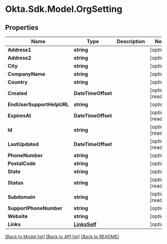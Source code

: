 # Okta.Sdk.Model.OrgSetting

## Properties

Name | Type | Description | Notes
------------ | ------------- | ------------- | -------------
**Address1** | **string** |  | [optional] 
**Address2** | **string** |  | [optional] 
**City** | **string** |  | [optional] 
**CompanyName** | **string** |  | [optional] 
**Country** | **string** |  | [optional] 
**Created** | **DateTimeOffset** |  | [optional] [readonly] 
**EndUserSupportHelpURL** | **string** |  | [optional] 
**ExpiresAt** | **DateTimeOffset** |  | [optional] [readonly] 
**Id** | **string** |  | [optional] [readonly] 
**LastUpdated** | **DateTimeOffset** |  | [optional] [readonly] 
**PhoneNumber** | **string** |  | [optional] 
**PostalCode** | **string** |  | [optional] 
**State** | **string** |  | [optional] 
**Status** | **string** |  | [optional] [readonly] 
**Subdomain** | **string** |  | [optional] [readonly] 
**SupportPhoneNumber** | **string** |  | [optional] 
**Website** | **string** |  | [optional] 
**Links** | [**LinksSelf**](LinksSelf.md) |  | [optional] 

[[Back to Model list]](../README.md#documentation-for-models) [[Back to API list]](../README.md#documentation-for-api-endpoints) [[Back to README]](../README.md)

